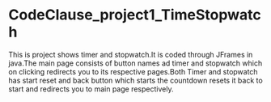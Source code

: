 # CodeClause_project1_TimeStopwatch
This is project shows timer and stopwatch.It is coded through JFrames in java.The main page consists of button names ad timer and stopwatch which on clicking redirects you to its respective pages.Both Timer and stopwatch has start reset and back button which starts the countdown resets it back to start and redirects you to main page respectively.
